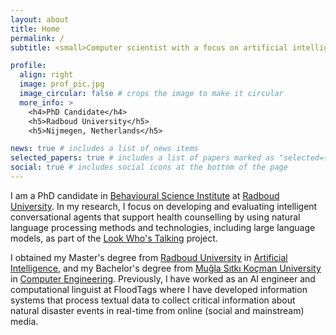 ```yaml
---
layout: about
title: Home
permalink: /
subtitle: <small>Computer scientist with a focus on artificial intelligence and language technologies</small> #<a href='#'>Affiliations</a>. Address. Contacts. Motto. Etc.

profile:
  align: right
  image: prof_pic.jpg
  image_circular: false # crops the image to make it circular
  more_info: >
    <h4>PhD Candidate</h4>
    <h5>Radboud University</h5>
    <h5>Nijmegen, Netherlands</h5>

news: true # includes a list of news items
selected_papers: true # includes a list of papers marked as "selected={true}"
social: true # includes social icons at the bottom of the page
---
```


I am a PhD candidate in [Behavioural Science Institute](https://www.ru.nl/en/bsi) at [Radboud University](https://www.ru.nl/en). In my research, I focus on developing and evaluating intelligent conversational agents that support health counselling by using natural language processing methods and technologies, including large language models, as part of the [Look Who's Talking](https://look.uvt.nl) project.

I obtained my Master's degree from [Radboud University](https://www.ru.nl/en) in [Artificial Intelligence](https://www.ru.nl/en/education/masters/artificial-intelligence), and my Bachelor's degree from [Muğla Sıtkı Koçman University](https://mu.edu.tr/en) in [Computer Engineering](https://bilgisayar.mu.edu.tr/en). Previously, I have worked as an AI engineer and computational linguist at FloodTags where I have developed information systems that process textual data to collect critical information about natural disaster events in real-time from online (social and mainstream) media.
